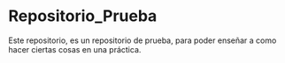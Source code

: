 # Repositorio_Prueba
Este repositorio, es un repositorio de prueba, para poder enseñar a como hacer ciertas cosas en una práctica.
